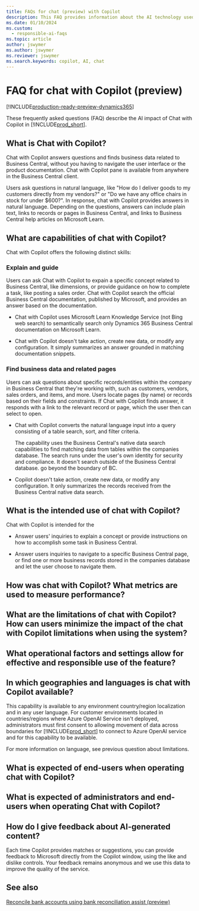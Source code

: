 ```yaml
---
title: FAQs for chat (preview) with Copilot
description: This FAQ provides information about the AI technology used for chatting with Copilot in Business Central. It includes key considerations and details about how AI is used, how it was tested and evaluated, and any specific limitations.
ms.date: 01/10/2024
ms.custom: 
  - responsible-ai-faqs
ms.topic: article
author: jswymer
ms.author: jswymer
ms.reviewer: jswymer
ms.search.keywords: copilot, AI, chat 
---
```

# FAQ for chat with Copilot (preview)

[!INCLUDE[production-ready-preview-dynamics365](includes/production-ready-preview-dynamics365.md)]

These frequently asked questions (FAQ) describe the AI impact of Chat with Copilot in [!INCLUDE[prod_short](includes/prod_short.md)].

## What is Chat with Copilot?

Chat with Copilot answers questions and finds business data related to Business Central, without you having to navigate the user interface or the product documentation. Chat with Copilot pane is available from anywhere in the Business Central client.

Users ask questions in natural language, like "How do I deliver goods to my customers directly from my vendors?" or "Do we have any office chairs in stock for under $600?". In response, chat with Copilot provides answers in natural language. Depending on the questions, answers can include plain text, links to records or pages in Business Central, and links to Business Central help articles on Microsoft Learn.

## What are capabilities of chat with Copilot?

Chat with Copilot offers the following distinct skills:

### Explain and guide

Users can ask Chat with Copilot to expain a specific concept related to Business Central, like dimensions, or provide guidance on how to complete a task, like posting a sales order. Chat with Copilot search the official Business Central documentation, published by Microsoft, and provides an answer based on the documentation.

- Chat with Copilot uses Microsoft Learn Knowledge Service (not Bing web search) to semantically search only Dynamics 365 Business Central documentation on Microsoft Learn. 

- Chat with Copilot doesn't take action, create new data, or modify any configuration. It simply summarizes an answer grounded in matching documentation snippets.

### Find business data and related pages

Users can ask questions about specific records/entities within the company in Business Central that they're working with, such as customers, vendors, sales orders, and items, and more. Users locate pages (by name) or records based on their fields and constraints. If Chat with Copilot finds answer, it responds with a link to the relevant record or page, which the user then can select to open.

- Chat with Copilot converts the natural language input into a query consisting of a table search, sort, and filter criteria.

  The capability uses the Business Central's native data search capabilities to find matching data from tables within the companies database. The search runs under the user's own identity for security and compliance. It doesn't search outside of the Business Central database. go beyond the boundary of BC. 

- Copilot doesn't take action, create new data, or modify any configuration. It only summarizes the records received from the Business Central native data search. 

## What is the intended use of chat with Copilot?

Chat with Copilot is intended for the 

- Answer users' inquiries to explain a concept or provide instructions on how to accomplish some task in Business Central. 

- Answer users inquiries to navigate to a specific Business Central page, or find one or more business records stored in the companies database and let the user choose to navigate them.

## How was chat with Copilot? What metrics are used to measure performance?

## What are the limitations of chat with Copilot? How can users minimize the impact of the chat with Copilot limitations when using the system?

## What operational factors and settings allow for effective and responsible use of the feature?

## In which geographies and languages is chat with Copilot available? 

This capability is available to any environment country/region localization and in any user language. For customer environments located in countries/regions where Azure OpenAI Service isn't deployed, administrators must first consent to allowing movement of data across boundaries for [!INCLUDE[prod_short](includes/prod_short.md)] to connect to Azure OpenAI service and for this capability to be available. 

For more information on language, see previous question about limitations.  

## What is expected of end-users when operating chat with Copilot? 


## What is expected of administrators and end-users when operating Chat with Copilot? 

## How do I give feedback about AI-generated content?

Each time Copilot provides matches or suggestions, you can provide feedback to Microsoft directly from the Copilot window, using the like and dislike controls. Your feedback remains anonymous and we use this data to improve the quality of the service.

## See also

[Reconcile bank accounts using bank reconciliation assist (preview)](bank-reconciliation-with-copilot.md)
